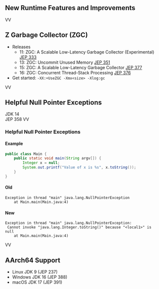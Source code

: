 ## New Runtime Features and Improvements
VV

## Z Garbage Collector (ZGC)

* Releases
	* 11: ZGC: A Scalable Low-Latency Garbage Collector (Experimental) [JEP 333](https://openjdk.org/jeps/333)
	* 13: ZGC: Uncommit Unused Memory [JEP 351](https://openjdk.org/jeps/351)
	* 15: ZGC: A Scalable Low-Latency Garbage Collector [JEP 377](https://openjdk.org/jeps/377)
	* 16: ZGC: Concurrent Thread-Stack Processing [JEP 376](https://openjdk.org/jeps/376)
* Get started: `-XX:+UseZGC -Xmx<size> -Xlog:gc`


VV

## Helpful Null Pointer Exceptions
JDK 14 <br/>
JEP 358
VV

### Helpful Null Pointer Exceptions

#### Example
```java [0|4]
public class Main {
	public static void main(String argv[]) {
		Integer x = null;
		System.out.printf("Value of x is %s", x.toString());
	}
}
```
#### Old
``` [0]
Exception in thread "main" java.lang.NullPointerException
	at Main.main(Main.java:4)
```

#### New
``` [0|2]
Exception in thread "main" java.lang.NullPointerException:
 Cannot invoke "java.lang.Integer.toString()" because "<local1>" is null
	at Main.main(Main.java:4)
```

VV

## AArch64 Support

* Linux JDK 9 (JEP 237)
* Windows JDK 16 (JEP 388)
* macOS JDK 17 (JEP 391)
